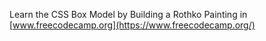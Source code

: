 Learn the CSS Box Model by Building a Rothko Painting in [www.freecodecamp.org](https://www.freecodecamp.org/)
